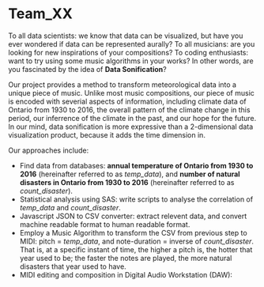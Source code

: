 # Team_XX
To all data scientists: we know that data can be visualized, but have you ever wondered if data can be represented aurally? To all musicians: are you looking for new inspirations of your compositions? To coding enthusiasts: want to try using some music algorithms in your works? In other words, are you fascinated by the idea of **Data Sonification**? 

Our project provides a method to transform meteorological data into a unique piece of music. Unlike most music compositions, our piece of music is encoded with severial aspects of information, including climate data of Ontario from 1930 to 2016, the overall pattern of the climate change in this period, our inferrence of the climate in the past, and our hope for the future. In our mind, data sonification is more expressive than a 2-dimensional data visualization product, because it adds the time dimension in.

Our approaches include:
- Find data from databases: **annual temperature of Ontario from 1930 to 2016** (hereinafter referred to as *temp_data*), and **number of natural disasters in Ontario from 1930 to 2016** (hereinafter referred to as *count_disaster*).
- Statistical analysis using SAS: write scripts to analyse the correlation of *temp_data* and *count_disaster*. 
- Javascript JSON to CSV converter: extract relevent data, and convert machine readable format to human readable format.
- Employ a Music Algorithm to transform the CSV from previous step to MIDI: pitch = *temp_data*, and note-duration = inverse of *count_disaster*. That is, at a specific instant of time, the higher a pitch is, the hotter that year used to be; the faster the notes are played, the more natural disasters that year used to have.
- MIDI editing and composition in Digital Audio Workstation (DAW):  


